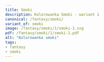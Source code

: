```yaml
---
title: Smoki
description: Kolorowanka Smoki - wariant 1
canonical: /fantasy/smoki/
variant_of: smoki
image: /fantasy/smoki/1/smoki-1.svg
pdf: /fantasy/smoki/1/smoki-1.pdf
alt: "Kolorowanka smoki"
tags:
- fantasy
- smoki
---
```

